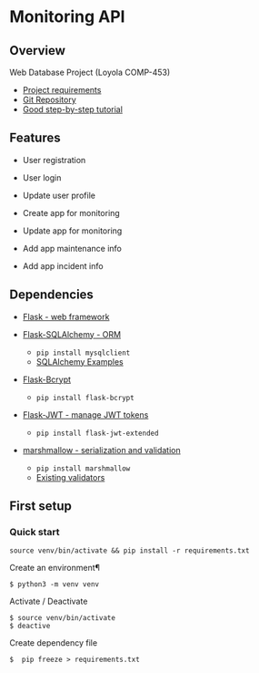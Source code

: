 # Monitoring API

## Overview
Web Database Project (Loyola COMP-453)
- [Project requirements](http://cnaiman.com/COMP353-453/Project/ProjectOverview.html)
- [Git Repository](https://gitlab.com/loyola-monitor)
- [Good step-by-step tutorial](https://github.com/paurakhsharma/flask-rest-api-blog-series/blob/master/Part%20-%200/Part-0%20Hello%20Flask%20Rest%20API.md)

## Features
- User registration
- User login
- Update user profile
- Create app for monitoring
- Update app for monitoring

- Add app maintenance info
- Add app incident info


## Dependencies
- [Flask - web framework](https://flask.palletsprojects.com/en/1.1.x/api/#flask.Request)  
    
- [Flask-SQLAlchemy - ORM](https://flask-sqlalchemy.palletsprojects.com/en/2.x/)  
    - `pip install mysqlclient`
    - [SQLAlchemy Examples](https://www.bradcypert.com/writing-a-restful-api-in-flask-sqlalchemy/)

- [Flask-Bcrypt](https://flask-bcrypt.readthedocs.io/)  
    - `pip install flask-bcrypt`

- [Flask-JWT - manage JWT tokens](https://flask-jwt-extended.readthedocs.io/en/stable/basic_usage/)  
    - `pip install flask-jwt-extended`
    
- [marshmallow - serialization and validation](https://marshmallow.readthedocs.io/en/stable/)  
    - `pip install marshmallow`
    - [Existing validators](https://marshmallow.readthedocs.io/en/stable/_modules/marshmallow/validate.html)

## First setup

### Quick start
```
source venv/bin/activate && pip install -r requirements.txt
```

Create an environment¶
```
$ python3 -m venv venv
```

Activate / Deactivate
```
$ source venv/bin/activate
$ deactive
```

Create dependency file
```
$  pip freeze > requirements.txt
```
